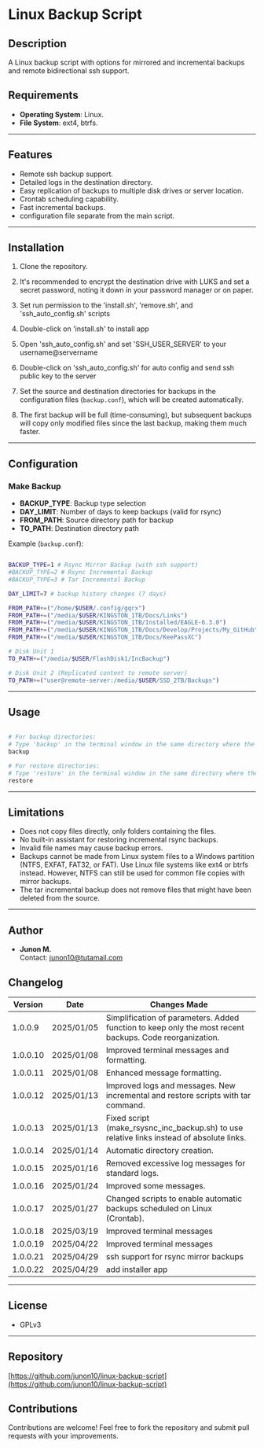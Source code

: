 # Linux Backup Script

## Description
A Linux backup script with options for mirrored and incremental backups and remote bidirectional ssh support.  

## Requirements
- **Operating System**: Linux.  
- **File System**: ext4, btrfs.  

---

## Features
- Remote ssh backup support.
- Detailed logs in the destination directory.  
- Easy replication of backups to multiple disk drives or server location.
- Crontab scheduling capability.
- Fast incremental backups.
- configuration file separate from the main script.

---

## Installation

1. Clone the repository.  

2. It's recommended to encrypt the destination drive with LUKS and set a secret password, noting it down in your password manager or on paper.  

3. Set run permission to the 'install.sh', 'remove.sh', and 'ssh_auto_config.sh' scripts

4. Double-click on 'install.sh' to install app 

5. Open 'ssh_auto_config.sh' and set 'SSH_USER_SERVER' to your username@servername

6. Double-click on 'ssh_auto_config.sh' for auto config and send ssh public key to the server

7. Set the source and destination directories for backups in the configuration files (`backup.conf`), which will be created automatically.  

8. The first backup will be full (time-consuming), but subsequent backups will copy only modified files since the last backup, making them much faster.

---

## Configuration

### Make Backup
- **BACKUP_TYPE**: Backup type selection 
- **DAY_LIMIT**: Number of days to keep backups (valid for rsync)  
- **FROM_PATH**: Source directory path for backup  
- **TO_PATH**: Destination directory path  

Example (`backup.conf`):  
```bash

BACKUP_TYPE=1 # Rsync Mirror Backup (with ssh support)
#BACKUP_TYPE=2 # Rsync Incremental Backup
#BACKUP_TYPE=3 # Tar Incremental Backup

DAY_LIMIT=7 # backup history changes (7 days)

FROM_PATH+=("/home/$USER/.config/gqrx")
FROM_PATH+=("/media/$USER/KINGSTON_1TB/Docs/Links")
FROM_PATH+=("/media/$USER/KINGSTON_1TB/Installed/EAGLE-6.3.0")
FROM_PATH+=("/media/$USER/KINGSTON_1TB/Docs/Develop/Projects/My_GitHub")
FROM_PATH+=("/media/$USER/KINGSTON_1TB/Docs/KeePassXC")

# Disk Unit 1
TO_PATH+=("/media/$USER/FlashDisk1/IncBackup")

# Disk Unit 2 (Replicated content to remote server)
TO_PATH+=("user@remote-server:/media/$USER/SSD_2TB/Backups")

```

---

## Usage

```bash

# For backup directories:
# Type 'backup' in the terminal window in the same directory where the backup.conf file is located 
backup 

# For restore directories:
# Type 'restore' in the terminal window in the same directory where the backup.conf file is located
restore 

```

---

## Limitations
- Does not copy files directly, only folders containing the files.
- No built-in assistant for restoring incremental rsync backups.  
- Invalid file names may cause backup errors.  
- Backups cannot be made from Linux system files to a Windows partition (NTFS, EXFAT, FAT32, or FAT). Use Linux file systems like ext4 or btrfs instead. However, NTFS can still be used for common file copies with mirror backups.  
- The tar incremental backup does not remove files that might have been deleted from the source.  

---

## Author

- **Junon M.**  
  Contact: [junon10@tutamail.com](mailto:junon10@tutamail.com)

## Changelog

| Version | Date        | Changes Made               |
|---------|-------------|---------------------------|
| 1.0.0.9 | 2025/01/05 | Simplification of parameters. Added function to keep only the most recent backups. Code reorganization. |
| 1.0.0.10 | 2025/01/08 | Improved terminal messages and formatting. |
| 1.0.0.11 | 2025/01/08 | Enhanced message formatting. |
| 1.0.0.12 | 2025/01/13 | Improved logs and messages. New incremental and restore scripts with tar command. |
| 1.0.0.13 | 2025/01/13 | Fixed script (make_rsysnc_inc_backup.sh) to use relative links instead of absolute links. |
| 1.0.0.14 | 2025/01/14 | Automatic directory creation. |
| 1.0.0.15 | 2025/01/16 | Removed excessive log messages for standard logs. |
| 1.0.0.16 | 2025/01/24 | Improved some messages. |
| 1.0.0.17 | 2025/01/27 | Changed scripts to enable automatic backups scheduled on Linux (Crontab). |
| 1.0.0.18 | 2025/03/19 | Improved terminal messages |
| 1.0.0.19 | 2025/04/22 | Improved terminal messages |
| 1.0.0.21 | 2025/04/29 | ssh support for rsync mirror backups |
| 1.0.0.22 | 2025/04/29 | add installer app |
---

## License

- GPLv3

---

## Repository

[https://github.com/junon10/linux-backup-script](https://github.com/junon10/linux-backup-script)

## Contributions

Contributions are welcome! Feel free to fork the repository and submit pull requests with your improvements.  
